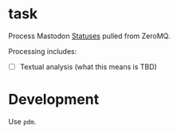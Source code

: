 # task

Process Mastodon [Statuses](https://docs.joinmastodon.org/entities/Status/) pulled from ZeroMQ.

Processing includes:
- [ ] Textual analysis (what this means is TBD)

# Development
Use `pdm`.
